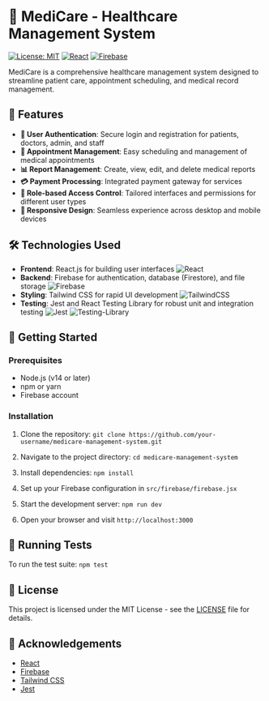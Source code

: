 # 🏥 MediCare - Healthcare Management System

[![License: MIT](https://img.shields.io/badge/License-MIT-yellow.svg)](https://opensource.org/licenses/MIT)
[![React](https://img.shields.io/badge/React-17.0.2-blue.svg)](https://reactjs.org/)
[![Firebase](https://img.shields.io/badge/Firebase-9.0.0-orange.svg)](https://firebase.google.com/)

MediCare is a comprehensive healthcare management system designed to streamline patient care, appointment scheduling, and medical record management.

## 🚀 Features

- **🔐 User Authentication**: Secure login and registration for patients, doctors, admin, and staff
- **📅 Appointment Management**: Easy scheduling and management of medical appointments
- **📊 Report Management**: Create, view, edit, and delete medical reports
- **💳 Payment Processing**: Integrated payment gateway for services
- **👥 Role-based Access Control**: Tailored interfaces and permissions for different user types
- **📱 Responsive Design**: Seamless experience across desktop and mobile devices

## 🛠️ Technologies Used

- **Frontend**: React.js for building user interfaces ![React](https://img.shields.io/badge/React-20232A?style=for-the-badge&logo=react&logoColor=61DAFB)
- **Backend**: Firebase for authentication, database (Firestore), and file storage ![Firebase](https://img.shields.io/badge/Firebase-039BE5?style=for-the-badge&logo=Firebase&logoColor=white)
- **Styling**: Tailwind CSS for rapid UI development ![TailwindCSS](https://img.shields.io/badge/tailwindcss-%2338B2AC.svg?style=for-the-badge&logo=tailwind-css&logoColor=white)
- **Testing**: Jest and React Testing Library for robust unit and integration testing ![Jest](https://img.shields.io/badge/-jest-%23C21325?style=for-the-badge&logo=jest&logoColor=white) ![Testing-Library](https://img.shields.io/badge/-TestingLibrary-%23E33332?style=for-the-badge&logo=testing-library&logoColor=white)

## 🏁 Getting Started

### Prerequisites

- Node.js (v14 or later)
- npm or yarn
- Firebase account

### Installation

1. Clone the repository: `git clone https://github.com/your-username/medicare-management-system.git`

2. Navigate to the project directory: `cd medicare-management-system`

3. Install dependencies: `npm install`

4. Set up your Firebase configuration in `src/firebase/firebase.jsx`

5. Start the development server: `npm run dev`

6. Open your browser and visit `http://localhost:3000`

## 🧪 Running Tests

To run the test suite: `npm test`

## 📄 License

This project is licensed under the MIT License - see the [LICENSE](LICENSE) file for details.

## 🙏 Acknowledgements

- [React](https://reactjs.org/)
- [Firebase](https://firebase.google.com/)
- [Tailwind CSS](https://tailwindcss.com/)
- [Jest](https://jestjs.io/)

